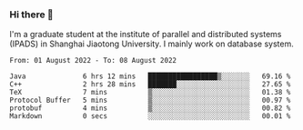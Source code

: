 ### Hi there 👋

I'm a graduate student at the institute of parallel and distributed systems (IPADS) in Shanghai Jiaotong University. I mainly work on database system.

<!--START_SECTION:waka-->

```text
From: 01 August 2022 - To: 08 August 2022

Java              6 hrs 12 mins   █████████████████▒░░░░░░░   69.16 %
C++               2 hrs 28 mins   ███████░░░░░░░░░░░░░░░░░░   27.65 %
TeX               7 mins          ▒░░░░░░░░░░░░░░░░░░░░░░░░   01.38 %
Protocol Buffer   5 mins          ▒░░░░░░░░░░░░░░░░░░░░░░░░   00.97 %
protobuf          4 mins          ▒░░░░░░░░░░░░░░░░░░░░░░░░   00.82 %
Markdown          0 secs          ░░░░░░░░░░░░░░░░░░░░░░░░░   00.01 %
```

<!--END_SECTION:waka-->

<!--
**yqmmm/yqmmm** is a ✨ _special_ ✨ repository because its `README.md` (this file) appears on your GitHub profile.

Here are some ideas to get you started:

- 🔭 I’m currently working on ...
- 🌱 I’m currently learning ...
- 👯 I’m looking to collaborate on ...
- 🤔 I’m looking for help with ...
- 💬 Ask me about ...
- 📫 How to reach me: ...
- 😄 Pronouns: ...
- ⚡ Fun fact: ...
-->
